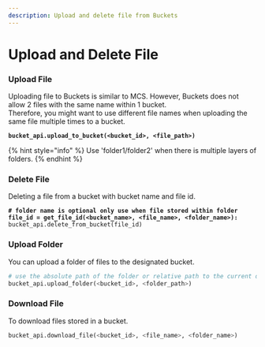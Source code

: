 ```yaml
---
description: Upload and delete file from Buckets
---
```


# Upload and Delete File

### Upload File

Uploading file to Buckets is similar to MCS. However, Buckets does not allow 2 files with the same name within 1 bucket.\
Therefore, you might want to use different file names when uploading the same file multiple times to a bucket.

<pre class="language-python"><code class="lang-python"><strong>bucket_api.upload_to_bucket(&#x3C;bucket_id>, &#x3C;file_path>)
</strong></code></pre>

{% hint style="info" %}
Use 'folder1/folder2' when there is multiple layers of folders.
{% endhint %}

### Delete File

Deleting a file from a bucket with bucket name and file id.

<pre class="language-python"><code class="lang-python"><strong># folder name is optional only use when file stored within folder 
</strong><strong>file_id = get_file_id(&#x3C;bucket_name>, &#x3C;file_name>, &#x3C;folder_name>):
</strong>bucket_api.delete_from_bucket(file_id)
</code></pre>

### Upload Folder

You can upload a folder of files to the designated bucket.

```python
# use the absolute path of the folder or relative path to the current directory
bucket_api.upload_folder(<bucket_id>, <folder_path>)
```

### Download File

To download files stored in a bucket.

```python
bucket_api.download_file(<bucket_id>, <file_name>, <folder_name>)
```
